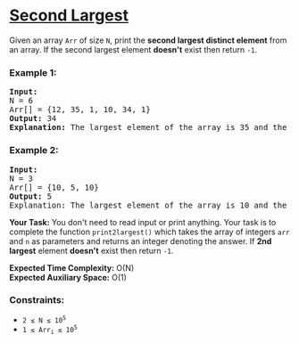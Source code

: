 # [Second Largest](https://www.geeksforgeeks.org/problems/second-largest3735/1)

Given an array <code>Arr</code> of size <code>N</code>, print the <strong>second largest distinct element</strong> from an array. 
If the second largest element <strong>doesn't</strong> exist then return <code>-1</code>.

### **Example 1:**
<pre>
<strong>Input:</strong> 
N = 6
Arr[] = {12, 35, 1, 10, 34, 1}
<strong>Output:</strong> 34
<strong>Explanation:</strong> The largest element of the array is 35 and the second largest elementis 34.
</pre>
### **Example 2:**
<pre>
<strong>Input:</strong> 
N = 3
Arr[] = {10, 5, 10}
<strong>Output:</strong> 5
</strong>Explanation:</strong> The largest element of the array is 10 and the second largest element is 5.
</pre>
<strong>Your Task:</strong>
You don't need to read input or print anything. Your task is to complete the function <code>print2largest()</code> which takes 
the array of integers <code>arr</code> and <code>n</code> as parameters and returns an integer denoting the answer.
If <strong>2nd largest</strong> element <strong>doesn't</strong> exist then return <code>-1</code>.

<strong>Expected Time Complexity:</strong> O(N) <br />
<strong>Expected Auxiliary Space:</strong> O(1)

### **Constraints:**
- <code>2 ≤ N ≤ 10<sup>5</sup></code>
- <code>1 ≤ Arr<sub>i</sub> ≤ 10<sup>5</sup></code>
